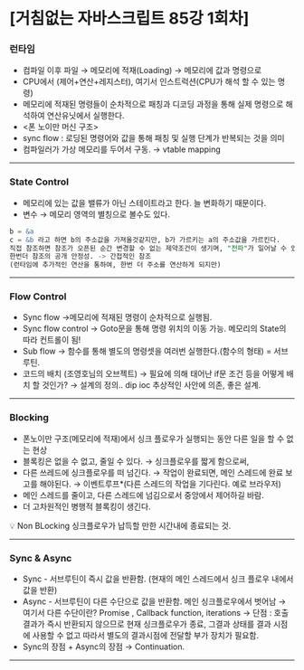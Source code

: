 # [거침없는 자바스크립트 85강 1회차]

### 런타임

- 컴파일 이후 파일 → 메모리에 적재(Loading) → 메모리에 값과 명령으로
- CPU에서 (제어+연산+레지스터), 여기서 인스트럭션(CPU가 해석 할 수 있는 명령)
- 메모리에 적재된 명령들이 순차적으로 패칭과 디코딩 과정을 통해 실제 명령으로 해석하여 연산유닛에서 실행한다.
- <폰 노이만 머신 구조>
- sync flow : 로딩된 명령어와 값을 통해 패칭 및 실행 단계가 반복되는 것을 의미
- 컴파일러가 가상 메모리를 두어서 구동. → vtable mapping

---

### State Control

- 메모리에 있는 값을 밸류가 아닌 스테이트라고 한다. 늘 변화하기 때문이다.
- 변수 → 메모리 영역의 별칭으로 볼수도 있다.

```sql
b = &a
c = &b 라고 하면 b의 주소값을 가져올것같지만, b가 가르키는 a의 주소값을 가르킨다.
직접 참조하면 참조가 오픈된 순간 변경할 수 없는 제약조건이 생기며, "전파"가 일어날 수 있다.
한번더 참조의 공개 안정성. -> 간접적인 참조
(런타임에 추가적인 연산을 통하여, 한번 더 주소를 연산하게 되지만)
```

---

### Flow Control

- Sync flow →메모리에 적재된 명령이 순차적으로 실행됨.
- Sync flow control → Goto문을 통해 명령 위치의 이동 가능. 메모리의 State의 따라 컨트롤이 됨!
- Sub flow → 함수를 통해 별도의 명령셋을 여러번 실행한다.(함수의 형태) = 서브루틴.
- 코드의 배치 (조영호님의 오브젝트) →  필요에 의해 태어난 if문 조건 등을 어떻게 배치 할 것인가? 
→ 설계의 정의.. dip ioc 추상적인 사안에 의존, 좋은 설계.

---

### Blocking

- 폰노이만 구조(메모리에 적재)에서 싱크 플로우가 실행되는 동안 다른 일을 할 수 없는 현상
- 블록킹은 없을 수 없고, 줄일 수 있다. → 싱크플로우를 짧게 함으로써,
- 다른 쓰레드에 싱크플로우를 떠 넘긴다.
→ 작업이 완료되면, 메인 스레드에 완료 보고를 해야된다.
→ 이벤트루프*(다른 스레드의 작업을 기다린다. 예로 브라우저)
- 메인 스레드를 줄이고, 다른 스레드에 넘김으로서 중앙에서 제어하길 바람.
- 더 고차원적인 병행적 블록킹이 생긴다.

<aside>
💡 Non BLocking 싱크플로우가 납득할 만한 시간내에 종료되는 것.

</aside>

---

### Sync & Async

- Sync - 서브루틴이 즉시 값을 반환함. (현재의 메인 스레드에서 싱크 플로우 내에서 값을 반환)
- Async - 서브루틴이 다른 수단으로 값을 반환함. 메인 싱크플로우에서 벗어남
→ 여기서 다른 수단이란? Promise , Callback function, iterations
→ 단점 : 호출결과가 즉시 반환되지 않으므로 현재 싱크플로우가 종료, 그결과 상태를 결과 시점에 사용할 수 없고 따라서 별도의 결과시점에 전달할 부가 장치가 필요함.
- Sync의 장점 + Async의 장점 → Continuation.

---